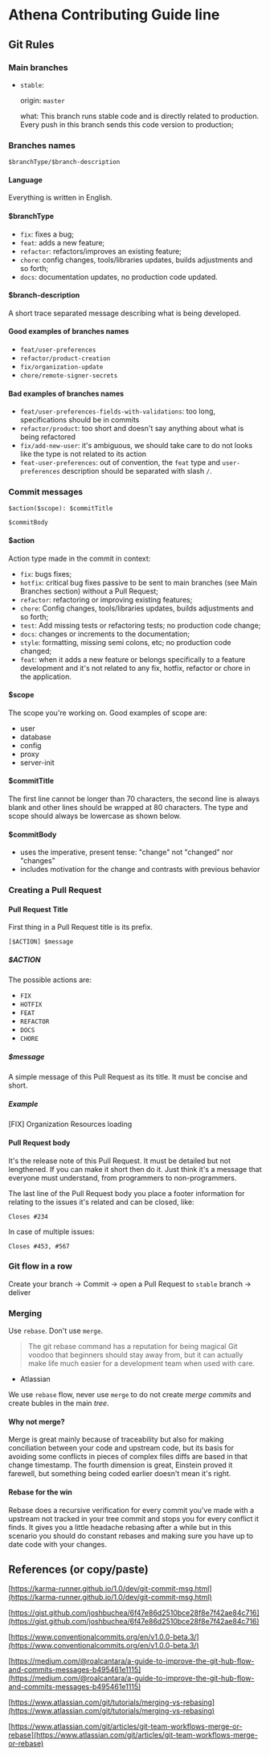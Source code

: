# Athena Contributing Guide line

## Git Rules

### Main branches

- `stable`:

  origin: `master`

  what: This branch runs stable code and is directly related to production. Every push in this branch sends this code version to production;

### Branches names

`$branchType/$branch-description`

#### Language

Everything is written in English.

#### \$branchType

- `fix`: fixes a bug;
- `feat`: adds a new feature;
- `refactor`: refactors/improves an existing feature;
- `chore`: config changes, tools/libraries updates, builds adjustments and so forth;
- `docs`: documentation updates, no production code updated.

#### \$branch-description

A short trace separated message describing what is being developed.

#### Good examples of branches names

- `feat/user-preferences`
- `refactor/product-creation`
- `fix/organization-update`
- `chore/remote-signer-secrets`

#### Bad examples of branches names

- `feat/user-preferences-fields-with-validations`: too long, specifications should be in commits
- `refactor/product`: too short and doesn't say anything about what is being refactored
- `fix/add-new-user`: it's ambiguous, we should take care to do not looks like the type is not related to its action
- `feat-user-preferences`: out of convention, the `feat` type and `user-preferences` description should be separated with slash `/`.

### Commit messages

    $action($scope): $commitTitle

    $commitBody

#### \$action

Action type made in the commit in context:

- `fix`: bugs fixes;
- `hotfix`: critical bug fixes passive to be sent to main branches (see Main Branches section) without a Pull Request;
- `refactor`: refactoring or improving existing features;
- `chore`: Config changes, tools/libraries updates, builds adjustments and so forth;
- `test`: Add missing tests or refactoring tests; no production code change;
- `docs`: changes or increments to the documentation;
- `style`: formatting, missing semi colons, etc; no production code changed;
- `feat`: when it adds a new feature or belongs specifically to a feature development and it's not related to any fix, hotfix, refactor or chore in the application.

#### \$scope

The scope you're working on. Good examples of scope are:

- user
- database
- config
- proxy
- server-init

#### \$commitTitle

The first line cannot be longer than 70 characters, the second line is always blank and other lines should be wrapped at 80 characters. The type and scope should always be lowercase as shown below.

#### \$commitBody

- uses the imperative, present tense: "change" not "changed" nor "changes"
- includes motivation for the change and contrasts with previous behavior

### Creating a Pull Request

#### Pull Request Title

First thing in a Pull Request title is its prefix.

`[$ACTION] $message`

##### \$ACTION

The possible actions are:

- `FIX`
- `HOTFIX`
- `FEAT`
- `REFACTOR`
- `DOCS`
- `CHORE`

##### \$message

A simple message of this Pull Request as its title. It must be concise and short.

##### Example

[FIX] Organization Resources loading

#### Pull Request body

It's the release note of this Pull Request. It must be detailed but not lengthened. If you can make it short then do it. Just think it's a message that everyone must understand, from programmers to non-programmers.

The last line of the Pull Request body you place a footer information for relating to the issues it's related and can be closed, like:

```
Closes #234
```

In case of multiple issues:

```
Closes #453, #567
```

### Git flow in a row

Create your branch → Commit → open a Pull Request to `stable` branch → deliver

### Merging

Use `rebase`. Don't use `merge`.

> The git rebase command has a reputation for being magical Git voodoo that beginners should stay away from, but it can actually make life much easier for a development team when used with care.

- Atlassian

We use `rebase` flow, never use `merge` to do not create _merge commits_ and create bubles in the main _tree_.

#### Why not merge?

Merge is great mainly because of traceability but also for making conciliation between your code and upstream code, but its basis for avoiding some conflicts in pieces of complex files diffs are based in that change timestamp. The fourth dimension is great, Einstein proved it farewell, but something being coded earlier doesn't mean it's right.

#### Rebase for the win

Rebase does a recursive verification for every commit you've made with a upstream not tracked in your tree commit and stops you for every conflict it finds. It gives you a little headache rebasing after a while but in this scenario you should do constant rebases and making sure you have up to date code with your changes.

## References (or copy/paste)

[https://karma-runner.github.io/1.0/dev/git-commit-msg.html](https://karma-runner.github.io/1.0/dev/git-commit-msg.html)

[https://gist.github.com/joshbuchea/6f47e86d2510bce28f8e7f42ae84c716](https://gist.github.com/joshbuchea/6f47e86d2510bce28f8e7f42ae84c716)

[https://www.conventionalcommits.org/en/v1.0.0-beta.3/](https://www.conventionalcommits.org/en/v1.0.0-beta.3/)

[https://medium.com/@roalcantara/a-guide-to-improve-the-git-hub-flow-and-commits-messages-b495461e1115](https://medium.com/@roalcantara/a-guide-to-improve-the-git-hub-flow-and-commits-messages-b495461e1115)

[https://www.atlassian.com/git/tutorials/merging-vs-rebasing](https://www.atlassian.com/git/tutorials/merging-vs-rebasing)

[https://www.atlassian.com/git/articles/git-team-workflows-merge-or-rebase](https://www.atlassian.com/git/articles/git-team-workflows-merge-or-rebase)
